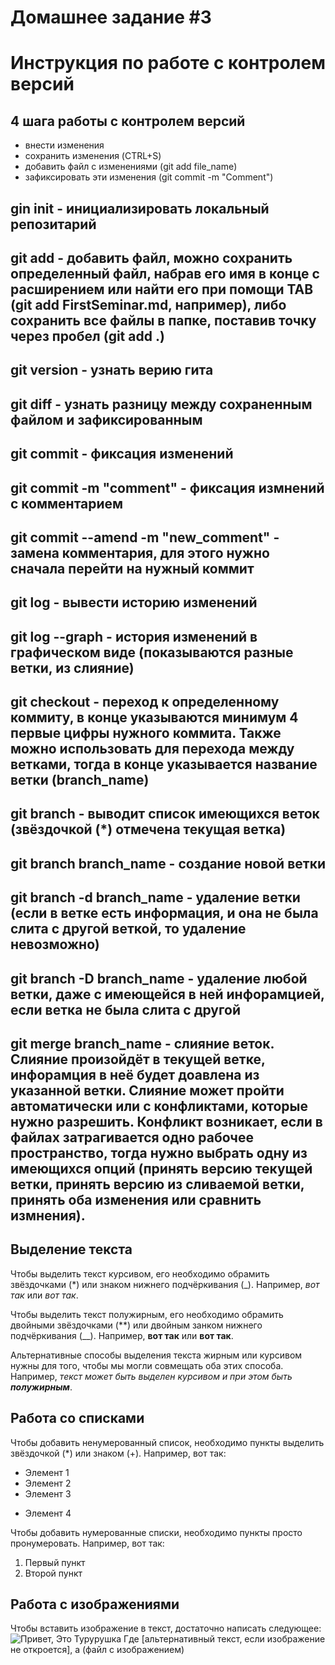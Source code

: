 # Домашнее задание #3

# Инструкция по работе с контролем версий
## 4 шага работы с контролем версий
* внести изменения
* сохранить изменения (CTRL+S)
* добавить файл с изменениями (git add file_name)
* зафиксировать эти изменения (git commit -m "Comment")
## gin init - инициализировать локальный репозитарий
## git add - добавить файл, можно сохранить определенный файл, набрав его имя в конце с расширением или найти его при помощи TAB (git add FirstSeminar.md, например), либо сохранить все файлы в папке, поставив точку через пробел (git add .) 
## git version - узнать верию гита
## git diff - узнать разницу между сохраненным файлом и зафиксированным
## git commit - фиксация изменений
## git commit -m "comment" - фиксация измнений с комментарием
## git commit --amend -m "new_comment" - замена комментария, для этого нужно сначала перейти на нужный коммит
## git log - вывести историю изменений
## git log --graph - история изменений в графическом виде (показываются разные ветки, из слияние)
## git checkout - переход к определенному коммиту, в конце указываются минимум 4 первые цифры нужного коммита. Также можно использовать для перехода между ветками, тогда в конце указывается название ветки (branch_name)
## git branch - выводит список имеющихся веток (звёздочкой (*) отмечена текущая ветка)
## git branch branch_name - создание новой ветки
## git branch -d branch_name - удаление ветки (если в ветке есть информация, и она не была слита с другой веткой, то удаление невозможно)
## git branch -D branch_name - удаление любой ветки, даже с имеющейся в ней инфорамцией, если ветка не была слита с другой
## git merge branch_name - слияние веток. Слияние произойдёт в текущей ветке, инфорамция в неё будет доавлена из указанной ветки. Слияние может пройти автоматически или с конфликтами, которые нужно разрешить. Конфликт возникает, если в файлах затрагивается одно рабочее пространство, тогда нужно выбрать одну из имеющихся опций (принять версию текущей ветки, принять версию из сливаемой ветки, принять оба изменения или сравнить измнения).
## Выделение текста

Чтобы выделить текст курсивом, его необходимо обрамить звёздочками (*) или знаком нижнего подчёркивания (_). Например, *вот так* или _вот так_.

Чтобы выделить текст полужирным, его необходимо обрамить двойными звёздочками (**) или двойным занком нижнего подчёркивания (__). Например, **вот так** или __вот так__.

Альтернативные способы выделения текста жирным или курсивом нужны для того, чтобы мы могли совмещать оба этих способа. Например, _текст может быть выделен курсивом и при этом быть **полужирным**_.
## Работа со списками
Чтобы добавить ненумерованный список, необходимо пункты выделить звёздочкой (*) или знаком (+). Например, вот так:
* Элемент 1
* Элемент 2
* Элемент 3
+ Элемент 4

Чтобы добавить нумерованные списки, необходимо пункты просто пронумеровать. Например, вот так:
1. Первый пункт
2. Второй пункт
## Работа с изображениями

Чтобы вставить изображение в текст, достаточно написать следующее: ![Привет, Это Турурушка](tururu.jpg) Где [альтернативный текст, если изображение не откроется], а (файл с изображением)
